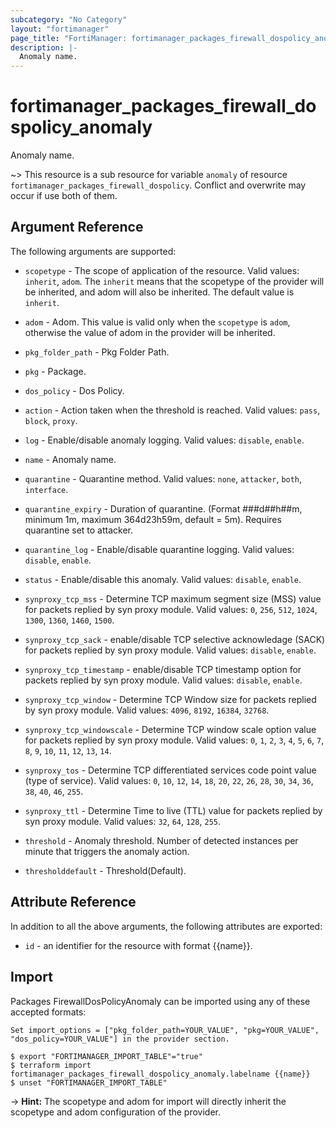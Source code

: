 ```yaml
---
subcategory: "No Category"
layout: "fortimanager"
page_title: "FortiManager: fortimanager_packages_firewall_dospolicy_anomaly"
description: |-
  Anomaly name.
---
```


# fortimanager_packages_firewall_dospolicy_anomaly
Anomaly name.

~> This resource is a sub resource for variable `anomaly` of resource `fortimanager_packages_firewall_dospolicy`. Conflict and overwrite may occur if use both of them.



## Argument Reference


The following arguments are supported:

* `scopetype` - The scope of application of the resource. Valid values: `inherit`, `adom`. The `inherit` means that the scopetype of the provider will be inherited, and adom will also be inherited. The default value is `inherit`.
* `adom` - Adom. This value is valid only when the `scopetype` is `adom`, otherwise the value of adom in the provider will be inherited.
* `pkg_folder_path` - Pkg Folder Path.
* `pkg` - Package.
* `dos_policy` - Dos Policy.

* `action` - Action taken when the threshold is reached. Valid values: `pass`, `block`, `proxy`.

* `log` - Enable/disable anomaly logging. Valid values: `disable`, `enable`.

* `name` - Anomaly name.
* `quarantine` - Quarantine method. Valid values: `none`, `attacker`, `both`, `interface`.

* `quarantine_expiry` - Duration of quarantine. (Format ###d##h##m, minimum 1m, maximum 364d23h59m, default = 5m). Requires quarantine set to attacker.
* `quarantine_log` - Enable/disable quarantine logging. Valid values: `disable`, `enable`.

* `status` - Enable/disable this anomaly. Valid values: `disable`, `enable`.

* `synproxy_tcp_mss` - Determine TCP maximum segment size (MSS) value for packets replied by syn proxy module. Valid values: `0`, `256`, `512`, `1024`, `1300`, `1360`, `1460`, `1500`.

* `synproxy_tcp_sack` - enable/disable TCP selective acknowledage (SACK) for packets replied by syn proxy module. Valid values: `disable`, `enable`.

* `synproxy_tcp_timestamp` - enable/disable TCP timestamp option for packets replied by syn proxy module. Valid values: `disable`, `enable`.

* `synproxy_tcp_window` - Determine TCP Window size for packets replied by syn proxy module. Valid values: `4096`, `8192`, `16384`, `32768`.

* `synproxy_tcp_windowscale` - Determine TCP window scale option value for packets replied by syn proxy module. Valid values: `0`, `1`, `2`, `3`, `4`, `5`, `6`, `7`, `8`, `9`, `10`, `11`, `12`, `13`, `14`.

* `synproxy_tos` - Determine TCP differentiated services code point value (type of service). Valid values: `0`, `10`, `12`, `14`, `18`, `20`, `22`, `26`, `28`, `30`, `34`, `36`, `38`, `40`, `46`, `255`.

* `synproxy_ttl` - Determine Time to live (TTL) value for packets replied by syn proxy module. Valid values: `32`, `64`, `128`, `255`.

* `threshold` - Anomaly threshold. Number of detected instances per minute that triggers the anomaly action.
* `thresholddefault` - Threshold(Default).


## Attribute Reference

In addition to all the above arguments, the following attributes are exported:
* `id` - an identifier for the resource with format {{name}}.

## Import

Packages FirewallDosPolicyAnomaly can be imported using any of these accepted formats:
```
Set import_options = ["pkg_folder_path=YOUR_VALUE", "pkg=YOUR_VALUE", "dos_policy=YOUR_VALUE"] in the provider section.

$ export "FORTIMANAGER_IMPORT_TABLE"="true"
$ terraform import fortimanager_packages_firewall_dospolicy_anomaly.labelname {{name}}
$ unset "FORTIMANAGER_IMPORT_TABLE"
```
-> **Hint:** The scopetype and adom for import will directly inherit the scopetype and adom configuration of the provider.

